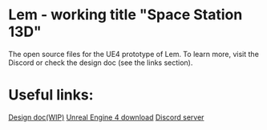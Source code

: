 # Lem - working title "Space Station 13D"
The open source files for the UE4 prototype of Lem. To learn more, visit the Discord or check the design doc (see the links section).

# Useful links:
[Design doc(WIP)](https://docs.google.com/document/d/1mMUCC_cYgnauvvXfmY-iKLfu4n7CXZWxPnG2N9EkOQQ/edit)
[Unreal Engine 4 download](https://www.unrealengine.com/)
[Discord server](https://discord.gg/4THD5B2)
